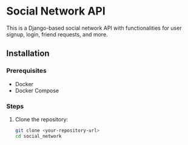 # Social Network API

This is a Django-based social network API with functionalities for user signup, login, friend requests, and more.

## Installation

### Prerequisites

- Docker
- Docker Compose

### Steps

1. Clone the repository:

   ```sh
   git clone <your-repository-url>
   cd social_network
   